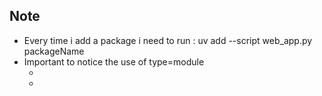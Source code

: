 ## Note 
- Every time i add a package i need to run : uv add --script web_app.py packageName
- Important to notice the use of type=module
    - <script type="module" src="{{ url_for('static', filename='js/map.js') }}"></script>
    - <script  src="{{ url_for('static', filename='js/chat.js') }}"></script>